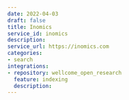 ```yaml
---
date: 2022-04-03
draft: false
title: Inomics
service_id: inomics
description:
service_url: https://inomics.com
categories:
- search
integrations:
- repository: wellcome_open_research
  feature: indexing
  description:
---
```



